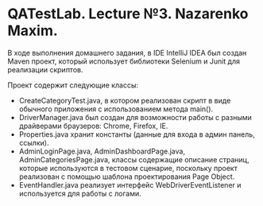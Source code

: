 # QATestLab. Lecture №3. Nazarenko Maxim.
В ходе выполнения домашнего задания, в IDE IntelliJ IDEA был создан Maven проект, который использует библиотеки Selenium и Junit для реализации скриптов.

Проект содержит следующие классы: 
- CreateCategoryTest.java, в котором реализован скрипт в виде обычного приложения с использованием метода main().
- DriverManager.java был создан для возможности работы с разными драйверами браузеров: Chrome, Firefox, IE.
- Properties.java хранит константы (данные для входа в админ панель, ссылки).
- AdminLoginPage.java, AdminDashboardPage.java, AdminCategoriesPage.java, классы содержащие описание страниц, которые используются в тестовом сценарие, поскольку проект реализован с помощью шаблона проектирования Page Object.
- EventHandler.java реализует интерфейс WebDriverEventListener и используется для работы с логами.
